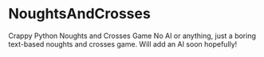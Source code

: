 # NoughtsAndCrosses
Crappy Python Noughts and Crosses Game
No AI or anything, just a boring text-based noughts and crosses game.
Will add an AI soon hopefully!

